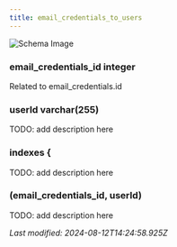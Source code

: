 ```yaml
---
title: email_credentials_to_users
---
```



![Schema Image](/img/schema/email_credentials_to_users.svg)

### email_credentials_id integer
Related to email_credentials.id

### userId varchar(255)
TODO: add description here

### indexes {
TODO: add description here

### (email_credentials_id, userId)
TODO: add description here


_Last modified: 2024-08-12T14:24:58.925Z_
